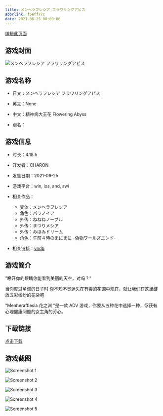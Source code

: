 ```yaml
---
title: メンヘラフレシア フラワリングアビス
abbrlink: f5eff77c
date: 2021-06-25 00:00:00
---
```

[编辑此页面](https://github.com/ACG-3/ADV3-source/blob/main/source/_posts/games/%E3%83%A1%E3%83%B3%E3%83%98%E3%83%A9%E3%83%95%E3%83%AC%E3%82%B7%E3%82%A2%20%E3%83%95%E3%83%A9%E3%83%AF%E3%83%AA%E3%83%B3%E3%82%B0%E3%82%A2%E3%83%93%E3%82%B9.md)

## 游戏封面

![メンヘラフレシア フラワリングアビス](https://pan.timero.xyz/d/onedrive/img_lib_001/%E3%83%A1%E3%83%B3%E3%83%98%E3%83%A9%E3%83%95%E3%83%AC%E3%82%B7%E3%82%A2%20%E3%83%95%E3%83%A9%E3%83%AF%E3%83%AA%E3%83%B3%E3%82%B0%E3%82%A2%E3%83%93%E3%82%B9_cover.avif)


## 游戏名称

- 日文：メンヘラフレシア フラワリングアビス
- 英文：None
- 中文：精神病大王花 Flowering Abyss

- 别名：


## 游戏信息

- 时长：4.18 h
- 开发者：CHARON
- 发售日期：2021-06-25
- 游戏平台：win, ios, and, swi
- 相关作品：
   - 变体：メンヘラフレシア
   - 角色：パラノイア
   - 外传：ねねねノーブル
   - 外传：まつりメシア
   - 外传：みほみドリーム
   - 角色：午前４時のまにまに -偽物ワールズエンド-

- 相关链接：[vndb](https://vndb.org/v30423)


## 游戏简介

"睁开你的眼睛你能看到美丽的天空，对吗？"

当你度过单调的日子时 你不知不觉迷失在有毒的花圃中现在，就让我们在这里绽放五彩缤纷的花朵吧

"Menherafflesia 花之渊 "是一款 ADV 游戏，你要从五种花中选择一种，俘获有心理健康问题的女主角的芳心。




## 下载链接

[点击下载](https://pan.timero.xyz/onedrive/adv_lib_001/%E3%83%A1%E3%83%B3%E3%83%98%E3%83%A9%E3%83%95%E3%83%AC%E3%82%B7%E3%82%A2%20%E3%83%95%E3%83%A9%E3%83%AF%E3%83%AA%E3%83%B3%E3%82%B0%E3%82%A2%E3%83%93%E3%82%B9)


## 游戏截图


![Screenshot 1](https://pan.timero.xyz/d/onedrive/img_lib_001/%E3%83%A1%E3%83%B3%E3%83%98%E3%83%A9%E3%83%95%E3%83%AC%E3%82%B7%E3%82%A2%20%E3%83%95%E3%83%A9%E3%83%AF%E3%83%AA%E3%83%B3%E3%82%B0%E3%82%A2%E3%83%93%E3%82%B9_Screenshot_1.avif)

![Screenshot 2](https://pan.timero.xyz/d/onedrive/img_lib_001/%E3%83%A1%E3%83%B3%E3%83%98%E3%83%A9%E3%83%95%E3%83%AC%E3%82%B7%E3%82%A2%20%E3%83%95%E3%83%A9%E3%83%AF%E3%83%AA%E3%83%B3%E3%82%B0%E3%82%A2%E3%83%93%E3%82%B9_Screenshot_2.avif)

![Screenshot 3](https://pan.timero.xyz/d/onedrive/img_lib_001/%E3%83%A1%E3%83%B3%E3%83%98%E3%83%A9%E3%83%95%E3%83%AC%E3%82%B7%E3%82%A2%20%E3%83%95%E3%83%A9%E3%83%AF%E3%83%AA%E3%83%B3%E3%82%B0%E3%82%A2%E3%83%93%E3%82%B9_Screenshot_3.avif)

![Screenshot 4](https://pan.timero.xyz/d/onedrive/img_lib_001/%E3%83%A1%E3%83%B3%E3%83%98%E3%83%A9%E3%83%95%E3%83%AC%E3%82%B7%E3%82%A2%20%E3%83%95%E3%83%A9%E3%83%AF%E3%83%AA%E3%83%B3%E3%82%B0%E3%82%A2%E3%83%93%E3%82%B9_Screenshot_4.avif)

![Screenshot 5](https://pan.timero.xyz/d/onedrive/img_lib_001/%E3%83%A1%E3%83%B3%E3%83%98%E3%83%A9%E3%83%95%E3%83%AC%E3%82%B7%E3%82%A2%20%E3%83%95%E3%83%A9%E3%83%AF%E3%83%AA%E3%83%B3%E3%82%B0%E3%82%A2%E3%83%93%E3%82%B9_Screenshot_5.avif)

